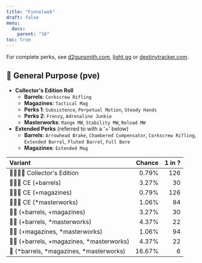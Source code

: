 ```yaml
---
title: "Funnelweb"
draft: false
menu:
  docs:
    parent: "16"
toc: true
---
```


For complete perks, see [d2gunsmith.com](https://d2gunsmith.com/w/3341893443), [light.gg](https://www.light.gg/db/items/3341893443) or [destinytracker.com](https://destinytracker.com/destiny-2/db/items/3341893443).



## 👾 General Purpose (pve)



* **Collector's Edition Roll**
  * **Barrels**: `Corkscrew Rifling`
  * **Magazines**: `Tactical Mag`
  * **Perks 1**: `Subsistence`, `Perpetual Motion`, `Steady Hands`
  * **Perks 2**: `Frenzy`, `Adrenaline Junkie`
  * **Masterworks**: `Range MW`, `Stability MW`, `Reload MW`
* **Extended Perks** (referred to with a '+' below)
  * **Barrels**: `Arrowhead Brake`, `Chambered Compensator`, `Corkscrew Rifling`, `Extended Barrel`, `Fluted Barrel`, `Full Bore`
  * **Magazines**: `Extended Mag`

| Variant | Chance | 1 in ? |
|:-|-:|-:|
| 👾👾👾🌟 Collector's Edition | 0.79% | 126 |
| 👾👾👾 CE (+barrels) | 3.27% | 30 |
| 👾👾👾 CE (+magazines) | 0.79% | 126 |
| 👾👾👾 CE (*masterworks) | 1.06% | 94 |
| 👾👾 (+barrels, +magazines) | 3.27% | 30 |
| 👾👾 (+barrels, *masterworks) | 4.37% | 22 |
| 👾👾 (+magazines, *masterworks) | 1.06% | 94 |
| 👾👾 (+barrels, +magazines, *masterworks) | 4.37% | 22 |
| 👾 (*barrels, *magazines, *masterworks) | 16.67% | 6 |
